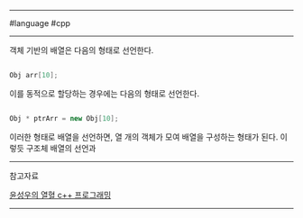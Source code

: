 
---

#language #cpp 

---

객체 기반의 배열은 다음의 형태로 선언한다.

```cpp

Obj arr[10];

```

이를 동적으로 할당하는 경우에는 다음의 형태로 선언한다.

```cpp

Obj * ptrArr = new Obj[10];

```

이러한 형태로 배열을 선언하면, 열 개의 객체가 모여 배열을 구성하는 형태가 된다. 이렇듯 구조체 배열의 선언과 

---

참고자료

[윤성우의 열혈 c++ 프로그래밍](https://product.kyobobook.co.kr/detail/S000001589147)

---